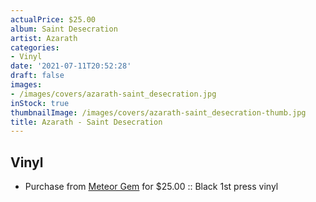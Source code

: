 ```yaml
---
actualPrice: $25.00
album: Saint Desecration
artist: Azarath
categories:
- Vinyl
date: '2021-07-11T20:52:28'
draft: false
images:
- /images/covers/azarath-saint_desecration.jpg
inStock: true
thumbnailImage: /images/covers/azarath-saint_desecration-thumb.jpg
title: Azarath - Saint Desecration
---
```


## Vinyl
* Purchase from [Meteor Gem](https://meteor-gem.com/products/azarath-saint-desecration) for $25.00 :: Black 1st press vinyl
